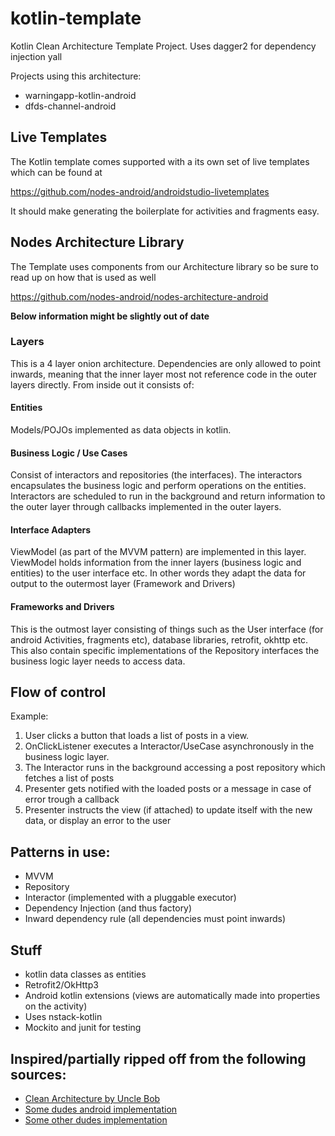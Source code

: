 # kotlin-template
Kotlin Clean Architecture Template Project. Uses dagger2 for dependency injection yall

Projects using this architecture:
- warningapp-kotlin-android
- dfds-channel-android

## Live Templates
The Kotlin template comes supported with a its own set of live templates which can be found at

https://github.com/nodes-android/androidstudio-livetemplates

It should make generating the boilerplate for activities and fragments easy.

## Nodes Architecture Library
The Template uses components from our Architecture library so be sure to read up on how that is used as well

https://github.com/nodes-android/nodes-architecture-android



__Below information might be slightly out of date__
### Layers
This is a 4 layer onion architecture. Dependencies are only allowed to point inwards, 
meaning that the inner layer most not reference code in the outer layers directly. 
From inside out it consists of:

#### Entities
Models/POJOs implemented as data objects in kotlin.

#### Business Logic / Use Cases
Consist of interactors and repositories (the interfaces). The interactors encapsulates the business logic
 and perform operations on the entities. Interactors are scheduled to run in the
 background and return information to the outer layer through callbacks implemented in the outer layers.
 
#### Interface Adapters
ViewModel (as part of the MVVM pattern) are implemented in this layer. ViewModel holds information
from the inner layers (business logic and entities) to the user interface etc. In other words they adapt
the data for output to the outermost layer (Framework and Drivers)

#### Frameworks and Drivers
This is the outmost layer consisting of things such as the User interface (for android Activities, fragments etc), database libraries, retrofit,
okhttp etc. This also contain specific implementations of the Repository interfaces the business logic layer needs to access data.

## Flow of control
Example: 
1. User clicks a button that loads a list of posts in a view.
3. OnClickListener executes a Interactor/UseCase asynchronously in the business logic layer.
4. The Interactor runs in the background accessing a post repository which fetches a list of posts
5. Presenter gets notified with the loaded posts or a message in case of error trough a callback
6. Presenter instructs the view (if attached) to update itself with the new data, or display an error to the user

## Patterns in use:
- MVVM
- Repository
- Interactor (implemented with a pluggable executor)
- Dependency Injection (and thus factory)
- Inward dependency rule (all dependencies must point inwards)

## Stuff
- kotlin data classes as entities
- Retrofit2/OkHttp3
- Android kotlin extensions (views are automatically made into properties on the activity)
- Uses nstack-kotlin
- Mockito and junit for testing

## Inspired/partially ripped off from the following sources:
- [Clean Architecture by Uncle Bob](http://blog.8thlight.com/uncle-bob/2012/08/13/the-clean-architecture.html)
- [Some dudes android implementation](https://medium.com/@dmilicic/a-detailed-guide-on-developing-android-apps-using-the-clean-architecture-pattern-d38d71e94029)
- [Some other dudes implementation](https://fernandocejas.com/2014/09/03/architecting-android-the-clean-way)
